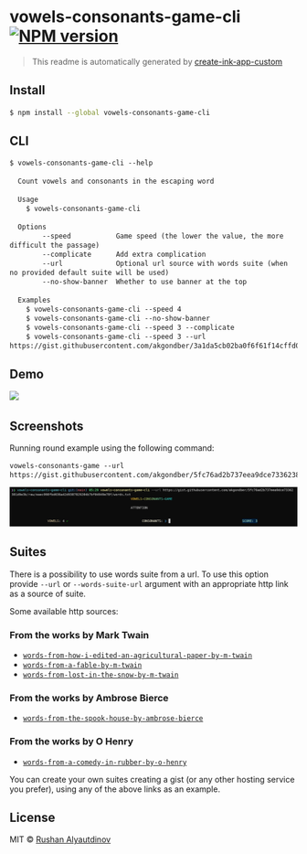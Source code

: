 # vowels-consonants-game-cli [![NPM version][npm-image]][npm-url]

> This readme is automatically generated by [create-ink-app-custom](https://github.com/akgondber/create-ink-app-custom)

## Install

```bash
$ npm install --global vowels-consonants-game-cli
```

## CLI

```
$ vowels-consonants-game-cli --help

  Count vowels and consonants in the escaping word

  Usage
    $ vowels-consonants-game-cli

  Options
        --speed           Game speed (the lower the value, the more difficult the passage)
        --complicate      Add extra complication
        --url             Optional url source with words suite (when no provided default suite will be used)
        --no-show-banner  Whether to use banner at the top

  Examples
    $ vowels-consonants-game-cli --speed 4
    $ vowels-consonants-game-cli --no-show-banner
    $ vowels-consonants-game-cli --speed 3 --complicate
    $ vowels-consonants-game-cli --speed 3 --url https://gist.githubusercontent.com/akgondber/3a1da5cb02ba0f6f61f14cffd0ae93f2/raw/1835ade2290657acd3b544ea92d7eaf1aeabab9b/words.txt
```

## Demo

![](media/demo.gif)

## Screenshots

Running round example using the following command:

```
vowels-consonants-game --url https://gist.githubusercontent.com/akgondber/5fc76ad2b737eea9dce73362381d9e3b/raw/eaec998fbd636a42d9387829204b7bf04949e78f/words.txt
```

![running-round](media/vowels-consonants-game-screenshot.png)

## Suites

There is a possibility to use words suite from a url. To use this option provide `--url` or `--words-suite-url` argument with an appropriate http link as a source of suite.

Some available http sources:

### From the works by Mark Twain

- [`words-from-how-i-edited-an-agricultural-paper-by-m-twain`](https://gist.githubusercontent.com/akgondber/3e8f2064ddcf4c3b3379f1b1b5027b1f/raw/22975c42502c61e4b4077424552708dc59876d32/words.txt)
- [`words-from-a-fable-by-m-twain`](https://gist.githubusercontent.com/akgondber/6f11f6adf882f5e1d6954abbf85b60c8/raw/5e9d071771634b1795b471bc4b1e3233e87fccb8/words.txt)
- [`words-from-lost-in-the-snow-by-m-twain`](https://gist.githubusercontent.com/akgondber/3e8f2064ddcf4c3b3379f1b1b5027b1f/raw/35e31e370f2e58ddf3b114ca5b197164cec1506f/lost-in-the-snow.txt)

### From the works by Ambrose Bierce

- [`words-from-the-spook-house-by-ambrose-bierce`](https://gist.githubusercontent.com/akgondber/3a1da5cb02ba0f6f61f14cffd0ae93f2/raw/1835ade2290657acd3b544ea92d7eaf1aeabab9b/words.txt)

### From the works by O Henry

- [`words-from-a-comedy-in-rubber-by-o-henry`](https://gist.githubusercontent.com/akgondber/5fc76ad2b737eea9dce73362381d9e3b/raw/eaec998fbd636a42d9387829204b7bf04949e78f/words.txt)

You can create your own suites creating a gist (or any other hosting service you prefer), using any of the above links as an example.

## License

MIT © [Rushan Alyautdinov](https://github.com/akgondber)

[npm-image]: https://img.shields.io/npm/v/vowels-consonants-game-cli.svg?style=flat
[npm-url]: https://npmjs.org/package/vowels-consonants-game-cli
